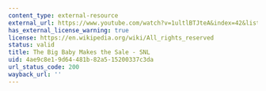```yaml
---
content_type: external-resource
external_url: https://www.youtube.com/watch?v=1ultlBTJteA&index=42&list=PLS_gQd8UB-hJp8yCo_Pft8bHUXmvB_D9E
has_external_license_warning: true
license: https://en.wikipedia.org/wiki/All_rights_reserved
status: valid
title: The Big Baby Makes the Sale - SNL
uid: 4ae9c8e1-9d64-481b-82a5-15200337c3da
url_status_code: 200
wayback_url: ''
---
```


